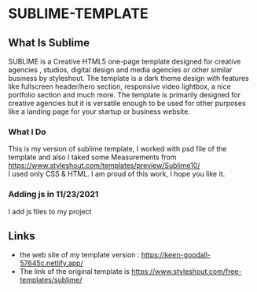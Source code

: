 # SUBLIME-TEMPLATE

## What Is Sublime
 SUBLIME is a Creative HTML5 one-page template designed for creative agencies , studios, digital 
 design and media agencies or other similar business by styleshout. The template is a dark theme design with 
 features like fullscreen header/hero section, responsive video lightbox, a nice portfolio section 
 and much more. The template is primarily designed for creative agencies but it is versatile enough 
 to be used for other purposes like a landing page for your startup or business website.

### What I Do
 This is my version of sublime template, 
 I worked with psd file of the template and also I taked some Measurements from https://www.styleshout.com/templates/preview/Sublime10/  
 I used only CSS & HTML.
 I am proud of this work, I hope you like it.
 ### Adding js in 11/23/2021
 I add js files to my project

## Links
 - the web site of my template version : https://keen-goodall-57645c.netlify.app/
 - The link of the original template is https://www.styleshout.com/free-templates/sublime/


